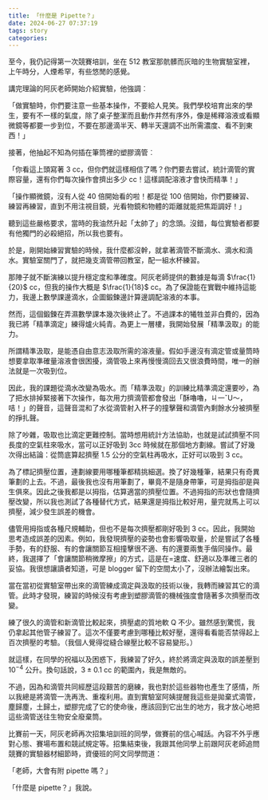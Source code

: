 ```yaml
---
title: 「什麼是 Pipette？」
date: 2024-06-27 07:37:19
tags: story
categories:
---
```

至今，我仍記得第一次競賽培訓，坐在 512 教室那骯髒而灰暗的生物實驗室裡，上午時分，人煙希罕，有些悠閒的感覺。

講完理論的阿灰老師開始介紹實驗，他強調︰

「做實驗時，你們要注意一些基本操作，不要給人見笑。我們學校培育出來的學生，要有不一樣的氣度，除了桌子整潔而且動作井然有序外，像是稀釋溶液或看顯微鏡等都要一步到位，不要在那邊滴半天、轉半天還調不出所需濃度、看不到東西！」

接著，他抽起不知為何插在筆筒裡的塑膠滴管︰

「你看這上頭寫著 3 cc，但你們就這樣相信了嗎？你們要去嘗試，統計滴管的實際容量，還有你們每次操作會擠出多少 cc！這樣調配溶液才會快而精準！」

「操作顯微鏡，沒有人從 40 倍開始看的啦！都是從 100 倍開始，你們要練習、練習再練習，直到不用注視目鏡，光看物鏡和物體的距離就能把焦距調好！」

聽到這些嚴格要求，當時的我油然升起「太帥了」的念頭。沒錯，每位實驗者都要有他獨門的必殺絕招，所以我也要有。

<!--more-->

於是，剛開始練習實驗的時候，我什麼都沒幹，就拿著滴管不斷滴水、滴水和滴水。實驗室關門了，就把幾支滴管帶回教室，配一組水杯練習。

那陣子就不斷演練以提升穩定度和準確度。阿灰老師提供的數據是每滴 $\frac{1}{20}$ cc，但我的操作大概是  $\frac{1}{18}$ cc。為了保證能在實戰中維持這能力，我邊上數學課邊滴水，企圖鍛鍊邊計算邊調配溶液的本事。

然而，這個鍛鍊在弄濕數學課本幾次後終止了。不過課本的犧牲並非白費的，因為我已將「精準滴定」練得爐火純青。為更上一層樓，我開始發展「精準汲取」的能力。

所謂精準汲取，是能憑自由意志汲取所需的溶液量。假如手邊沒有滴定管或量筒時想要拿取準確量溶液會很困擾，滴管吸上來再慢慢滴回去又很浪費時間，唯一的辦法就是一次吸到位。

因此，我的課題從滴水改變為吸水。而「精準汲取」的訓練比精準滴定還要吵，為了把水排掉緊接著下次操作，每次用力擠滴管都會發出「酥嚕嚕，ㄐ一ˇU～，咭！」的聲音，這聲音混和了水從滴管射入杯子的撞擊聲和滴管內剩餘水分被擠壓的掙扎聲。

除了吵雜，吸取也比滴定更難控制。當時想用統計方法協助，也就是試試擠壓不同長度的空氣柱來吸水，當可以正好吸到 3cc 時候就在那個地方劃線。嘗試了好幾次得出結論：從筒底算起擠壓 1.5 公分的空氣柱再吸水，正好可以吸到 3 cc。

為了標記擠壓位置，連劃線要用哪種筆都精挑細選。換了好幾種筆，結果只有奇異筆劃的上去。不過，最後我也沒有用筆劃了，畢竟不是隨身帶筆，可是拇指卻是與生俱來。因此之後我都是以拇指，估算適當的擠壓位置。不過拇指的形狀也會隨擠壓改變，所以我也測試了各種替代方式，結果還是拇指比較好用，量完就馬上可以擠壓，減少發生誤差的機會。


儘管用拇指或各種尺規輔助，但也不是每次擠壓都剛好吸到 3 cc。因此，我開始思考造成誤差的因素。例如，我發現擠壓的姿勢也會影響吸取量，於是嘗試了各種手勢，有的舒服、有的會讓關節互相撞擊很不適、有的還要兩隻手偕同操作。最終，我選擇了「會讓關節稍微摩擦」的方式，這是在=速度、舒適以及準確三者的妥協。我很想讓讀者知道，可是 blogger 留下的空間太小了，沒辦法繪製出來。

當在當初從實驗室帶出來的滴管練成滴定與汲取的技術以後，我轉而練習其它的滴管。此時才發現，練習的時候沒有考慮到塑膠滴管的機械強度會隨著多次擠壓而改變。

練了很久的滴管和新滴管比較起來，擠壓處的質地軟 Q 不少。雖然感到驚慌，我仍拿起其他管子練習了。這次不僅要考慮到哪種比較好壓，還得看看能否禁得起上百次擠壓的考驗。（我個人覺得從縫合線壓比較不容易變形。）


就這樣，在同學的祝福以及困惑下，我練習了好久，終於將滴定與汲取的誤差壓到 $10^{-4}$ 公升。換句話說，$3 \pm 0.1$ cc 的範圍內，我是無敵的。

不過，因為和滴管共同經歷這段艱苦的磨練，我也對於這些器物也產生了感情，所以我總是將滴管一洗再洗、重複利用。直到實驗室阿姨提醒我這些是拋棄式滴管，塵歸塵，土歸土，塑膠完成了它的使命後，應該回到它出生的地方，我才放心地把這些滴管送往生物安全廢棄筒。


比賽前一天，阿灰老師再次招集培訓班的同學，做賽前的信心喊話。內容不外乎應對心態、賽場布置和競試規定等。招集結束後，我跟其他同學上前跟阿灰老師追問競賽的實驗器材細節時，資優班的阿文同學問道：

「老師，大會有附 pipette 嗎？」

「什麼是 pipette？」我說。